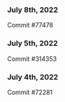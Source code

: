 ### July 8th, 2022

Commit #77478

### July 5th, 2022

Commit #314353


### July 4th, 2022

Commit #72281
